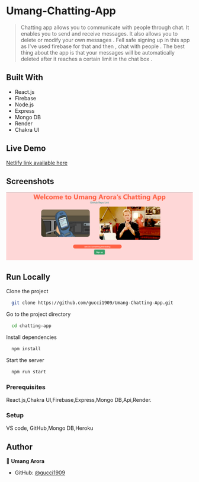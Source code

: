 # Umang-Chatting-App

>Chatting app allows you to communicate with people through chat. It enables you to send and receive messages. It also allows you to delete or modify your own messages . Fell safe signing up in this app as I've used firebase for that and then , chat with people . The best thing about the app is that your messages will be automatically deleted after it reaches a certain limit in the chat box . 

## Built With

- React.js
- Firebase
- Node.js
- Express
- Mongo DB
- Render
- Chakra UI

## Live Demo 

[Netlify link available here](https://the-umang-arora-chatting-app.netlify.app/)

## Screenshots

![App Screenshot](./images/umang-chatting-app.png)

## Run Locally

Clone the project

```bash
  git clone https://github.com/gucci1909/Umang-Chatting-App.git
```

Go to the project directory

```bash
  cd chatting-app
```

Install dependencies

```bash
  npm install
```

Start the server

```bash
  npm run start
```



### Prerequisites
React.js,Chakra UI,Firebase,Express,Mongo DB,Api,Render.

### Setup
VS code,
GitHub,Mongo DB,Heroku





## Author

👤 **Umang Arora**

- GitHub: [@gucci1909](https://github.com/gucci1909)


